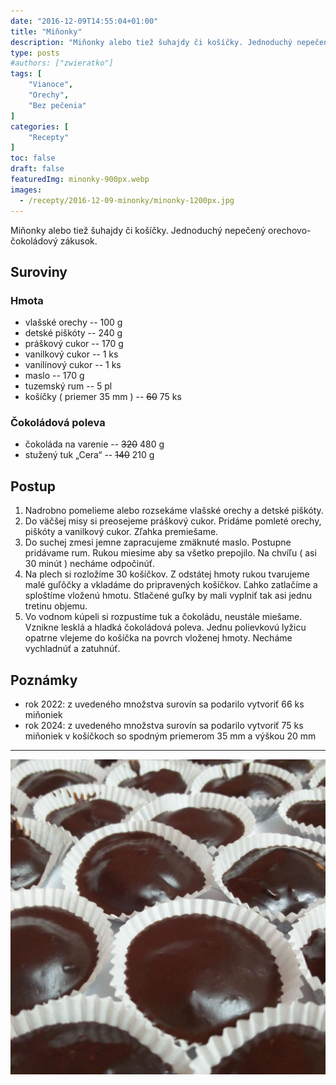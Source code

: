 ```yaml
---
date: "2016-12-09T14:55:04+01:00"
title: "Miňonky"
description: "Miňonky alebo tiež šuhajdy či košíčky. Jednoduchý nepečený orechovo-čokoládový zákusok."
type: posts
#authors: ["zwieratko"]
tags: [
    "Vianoce",
    "Orechy",
    "Bez pečenia"
]
categories: [
    "Recepty"
]
toc: false
draft: false
featuredImg: minonky-900px.webp
images:
  - /recepty/2016-12-09-minonky/minonky-1200px.jpg
---
```


Miňonky alebo tiež šuhajdy či košíčky. Jednoduchý nepečený orechovo-čokoládový zákusok.

## Suroviny

### Hmota

- vlašské orechy -- 100 g
- detské piškóty -- 240 g
- práškový cukor -- 170 g
- vanilkový cukor -- 1 ks
- vanilínový cukor -- 1 ks
- maslo -- 170 g
- tuzemský rum -- 5 pl
- košíčky ( priemer 35 mm ) -- ~~60~~ 75 ks

### Čokoládová poleva

- čokoláda na varenie -- ~~320~~ 480 g
- stužený tuk „Cera“ -- ~~140~~ 210 g

## Postup

1. Nadrobno pomelieme alebo rozsekáme vlašské orechy a detské piškóty.
2. Do väčšej misy si preosejeme práškový cukor. Pridáme pomleté orechy, piškóty a vanilkový cukor. Zľahka premiešame.
3. Do suchej zmesi jemne zapracujeme zmäknuté maslo. Postupne pridávame rum. Rukou miesime aby sa všetko prepojilo. Na chvíľu ( asi 30 minút ) necháme odpočinúť.
4. Na plech si rozložíme 30 košíčkov. Z odstátej hmoty rukou tvarujeme malé guľôčky a vkladáme do pripravených košíčkov. Ľahko zatlačíme a sploštíme vloženú hmotu. Stlačené guľky by mali vyplniť tak asi jednu tretinu objemu.
5. Vo vodnom kúpeli si rozpustíme tuk a čokoládu, neustále miešame. Vznikne lesklá a hladká čokoládová poleva. Jednu polievkovú lyžicu opatrne vlejeme do košíčka na povrch vloženej hmoty. Necháme vychladnúť a zatuhnúť.

## Poznámky

- rok 2022: z uvedeného množstva surovín sa podarilo vytvoriť 66 ks miňoniek
- rok 2024: z uvedeného množstva surovín sa podarilo vytvoriť 75 ks miňoniek v košíčkoch so spodným priemerom 35 mm a výškou 20 mm

---

![Miňonky](minonky-1200px.jpg "Miňonky (autor: zwieratko, 2016)")
